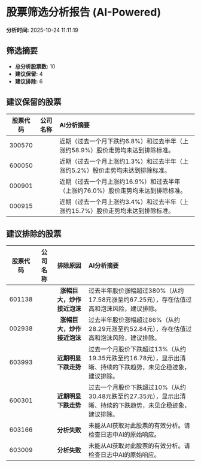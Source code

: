 # 股票筛选分析报告 (AI-Powered)

**分析时间:** 2025-10-24 11:11:19

## 筛选摘要

- **总分析股票数:** 10
- **建议保留:** 4
- **建议排除:** 6

## 建议保留的股票

| 股票代码 | 公司名称 | AI分析摘要 |
|:---:|:---:|:---|
| 300570 |  | 近期（过去一个月下跌约6.8%）和过去半年（上涨约58.9%）股价走势均未达到排除标准。 |
| 600050 |  | 近期（过去一个月上涨约1.3%）和过去半年（上涨约5.2%）股价走势均未达到排除标准。 |
| 000901 |  | 近期（过去一个月上涨约16.9%）和过去半年（上涨约76.0%）股价走势均未达到排除标准。 |
| 000915 |  | 近期（过去一个月上涨约3.4%）和过去半年（上涨约15.7%）股价走势均未达到排除标准。 |

## 建议排除的股票

| 股票代码 | 公司名称 | 排除原因 | AI分析摘要 |
|:---:|:---:|:---:|:---|
| 601138 |  | **涨幅巨大，炒作接近泡沫** | 过去半年股价涨幅超过380%（从约17.58元涨至约67.25元），存在估值过高和泡沫风险，建议排除。 |
| 002938 |  | **涨幅巨大，炒作接近泡沫** | 过去半年股价涨幅超过86%（从约28.29元涨至约52.84元），存在估值过高和泡沫风险，建议排除。 |
| 603993 |  | **近期明显下跌走势** | 过去一个月股价下跌超过13%（从约19.35元跌至约16.78元），显示出清晰、持续的下跌趋势，未见企稳迹象，建议排除。 |
| 600301 |  | **近期明显下跌走势** | 过去一个月股价下跌超过10%（从约30.48元跌至约27.35元），显示出清晰、持续的下跌趋势，未见企稳迹象，建议排除。 |
| 603166 |  | **分析失败** | 未能从AI获取对此股票的有效分析。请检查日志中AI的原始响应。 |
| 603009 |  | **分析失败** | 未能从AI获取对此股票的有效分析。请检查日志中AI的原始响应。 |
